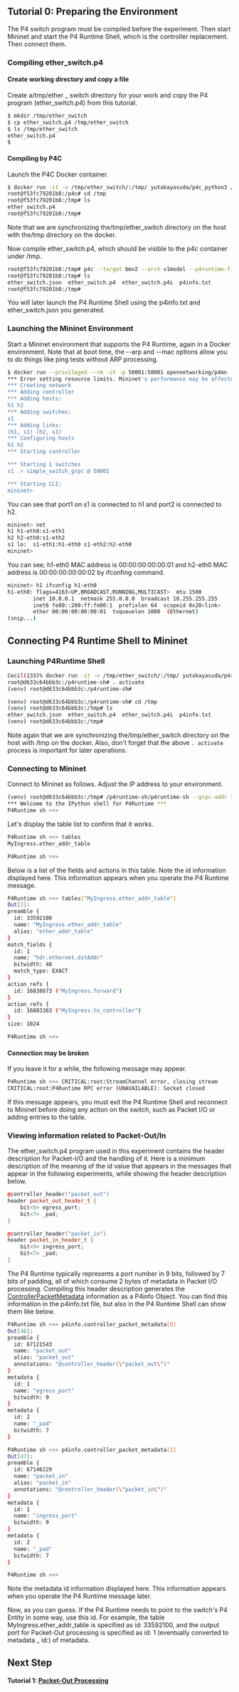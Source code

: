 ## Tutorial 0: Preparing the Environment

The P4 switch program must be compiled before the experiment. Then start Mininet and start the P4 Runtime Shell, which is the controller replacement. Then connect them.

### Compiling ether_switch.p4 

#### Create working directory and copy a file

Create a/tmp/ether _ switch directory for your work and copy the P4 program (ether_switch.p4) from this tutorial.

```bash
$ mkdir /tmp/ether_switch
$ cp ether_switch.p4 /tmp/ether_switch
$ ls /tmp/ether_switch
ether_switch.p4
$
```

#### Compiling by P4C

Launch the P4C Docker container.

```bash
$ docker run -it -v /tmp/ether_switch/:/tmp/ yutakayasuda/p4c_python3 /bin/bash
root@f53fc79201b8:/p4c# cd /tmp      
root@f53fc79201b8:/tmp# ls
ether_switch.p4
root@f53fc79201b8:/tmp# 
```

Note that we are synchronizing the/tmp/ether_switch directory on the host with the/tmp directory on the docker.

Now compile ether_switch.p4, which should be visible to the p4c container under /tmp.

```bash
root@f53fc79201b8:/tmp# p4c --target bmv2 --arch v1model --p4runtime-files p4info.txt ether_switch.p4 
root@f53fc79201b8:/tmp# ls
ether_switch.json  ether_switch.p4  ether_switch.p4i  p4info.txt
root@f53fc79201b8:/tmp# 
```

You will later launch the P4 Runtime Shell using the p4info.txt and ether_switch.json you generated.

### Launching the Mininet Environment

Start a Mininet environment that supports the P4 Runtime, again in a Docker environment. Note that at boot time, the --arp and --mac options allow you to do things like ping tests without ARP processing.
```bash
$ docker run --privileged --rm -it -p 50001:50001 opennetworking/p4mn --arp --topo single,2 --mac
*** Error setting resource limits. Mininet's performance may be affected.
*** Creating network
*** Adding controller
*** Adding hosts:
h1 h2 
*** Adding switches:
s1 
*** Adding links:
(h1, s1) (h2, s1) 
*** Configuring hosts
h1 h2 
*** Starting controller

*** Starting 1 switches
s1 .⚡️ simple_switch_grpc @ 50001

*** Starting CLI:
mininet>
```
You can see that port1 on s1 is connected to h1 and port2 is connected to h2.
```bash
mininet> net
h1 h1-eth0:s1-eth1
h2 h2-eth0:s1-eth2
s1 lo:  s1-eth1:h1-eth0 s1-eth2:h2-eth0
mininet> 
```
You can see;
h1-eth0 MAC address is 00:00:00:00:00:01 and
h2-eth0 MAC address is 00:00:00:00:00:02 by ifconfing command.
```bash
mininet> h1 ifconfig h1-eth0
h1-eth0: flags=4163<UP,BROADCAST,RUNNING,MULTICAST>  mtu 1500
        inet 10.0.0.1  netmask 255.0.0.0  broadcast 10.255.255.255
        inet6 fe80::200:ff:fe00:1  prefixlen 64  scopeid 0x20<link>
        ether 00:00:00:00:00:01  txqueuelen 1000  (Ethernet) 
(snip...)
```

## Connecting P4 Runtime Shell to Mininet

### Launching P4Runtime Shell

```bash
Cecil(133)% docker run -it -v /tmp/ether_switch/:/tmp/ yutakayasuda/p4runtime-shell-dev /bin/bash
root@d633c64bbb3c:/p4runtime-sh# . activate 
(venv) root@d633c64bbb3c:/p4runtime-sh# 

(venv) root@d633c64bbb3c:/p4runtime-sh# cd /tmp
(venv) root@d633c64bbb3c:/tmp# ls
ether_switch.json  ether_switch.p4  ether_switch.p4i  p4info.txt
(venv) root@d633c64bbb3c:/tmp# 
```
Note again that we are synchronizing the/tmp/ether_switch directory on the host with /tmp on the docker. Also, don't forget that the above `. activate` process is important for later operations.

### Connecting to Mininet 

Connect to Mininet as follows. Adjust the IP address to your environment.
```bash
(venv) root@d633c64bbb3c:/tmp# /p4runtime-sh/p4runtime-sh --grpc-addr 192.168.XX.XX:50001 --device-id 1 --election-id 0,1 --config p4info.txt,ether_switch.json
*** Welcome to the IPython shell for P4Runtime ***
P4Runtime sh >>>
```
Let's display the table list to confirm that it works.
```bash
P4Runtime sh >>> tables 
MyIngress.ether_addr_table

P4Runtime sh >>> 
```

Below is a list of the fields and actions in this table. Note the id information displayed here. This information appears when you operate the P4 Runtime message.

```bash
P4Runtime sh >>> tables["MyIngress.ether_addr_table"] 
Out[2]: 
preamble {
  id: 33592100
  name: "MyIngress.ether_addr_table"
  alias: "ether_addr_table"
}
match_fields {
  id: 1
  name: "hdr.ethernet.dstAddr"
  bitwidth: 48
  match_type: EXACT
}
action_refs {
  id: 16838673 ("MyIngress.forward")
}
action_refs {
  id: 16803363 ("MyIngress.to_controller")
}
size: 1024

P4Runtime sh >>>  
```
#### Connection may be broken

If you leave it for a while, the following message may appear.
```bash
P4Runtime sh >>> CRITICAL:root:StreamChannel error, closing stream
CRITICAL:root:P4Runtime RPC error (UNAVAILABLE): Socket closed
```
If this message appears, you must exit the P4 Runtime Shell and reconnect to Mininet before doing any action on the switch, such as Packet I/O or adding entries to the table.

### Viewing information related to Packet-Out/In

The ether_switch.p4 program used in this experiment contains the header description for Packet-I/O and the handling of it. Here is a minimum description of the meaning of the id value that appears in the messages that appear in the following experiments, while showing the header description below.
```C++
@controller_header("packet_out")
header packet_out_header_t {
    bit<9> egress_port;
    bit<7> _pad;
}

@controller_header("packet_in")
header packet_in_header_t {
    bit<9> ingress_port;
    bit<7> _pad;
}
```
The P4 Runtime typically represents a port number in 9 bits, followed by 7 bits of padding, all of which consume 2 bytes of metadata in Packet I/O processing. Compiling this header description generates the [ControllerPacketMetadata](https://p4.org/p4runtime/spec/master/P4Runtime-Spec.html#sec-controller-packet-meta) information as a P4info Object. You can find this information in the p4info.txt file, but also in the P4 Runtime Shell can show them like below.

```bash
P4Runtime sh >>> p4info.controller_packet_metadata[0]
Out[46]: 
preamble {
  id: 67121543
  name: "packet_out"
  alias: "packet_out"
  annotations: "@controller_header(\"packet_out\")"
}
metadata {
  id: 1
  name: "egress_port"
  bitwidth: 9
}
metadata {
  id: 2
  name: "_pad"
  bitwidth: 7
}

P4Runtime sh >>> p4info.controller_packet_metadata[1]                                                                                             
Out[47]: 
preamble {
  id: 67146229
  name: "packet_in"
  alias: "packet_in"
  annotations: "@controller_header(\"packet_in\")"
}
metadata {
  id: 1
  name: "ingress_port"
  bitwidth: 9
}
metadata {
  id: 2
  name: "_pad"
  bitwidth: 7
}

P4Runtime sh >>>   
```
Note the metadata id information displayed here. This information appears when you operate the P4 Runtime message later.

Now, as you can guess. If the P4 Runtime needs to point to the switch's P4 Entity in some way, use this id. For example, the table MyIngress.ether_addr_table is specified as id: 33592100, and the output port for Packet-Out processing is specified as id: 1 (eventually converted to metadata _ id:) of metadata.


## Next Step

#### Tutorial 1: [Packet-Out Processing](t1_packet-out.md)

